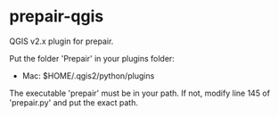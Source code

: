 prepair-qgis
============

QGIS v2.x plugin for prepair.

Put the folder 'Prepair' in your plugins folder:
  * Mac: $HOME/.qgis2/python/plugins 

The executable 'prepair' must be in your path. If not, modify line 145 of 'prepair.py' and put the exact path.


